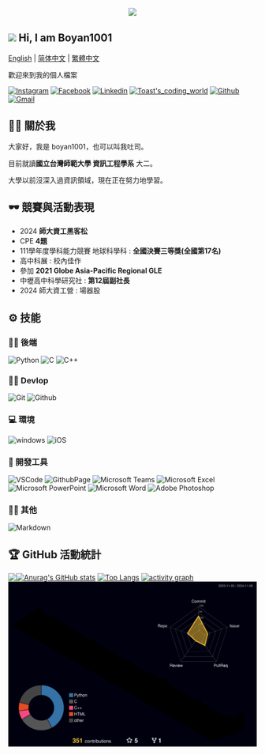 <p align="center">
<img src="https://media.giphy.com/media/l41lL7byr2fvtxVHa/giphy.gif">
</p>  

## <img src="https://media.giphy.com/media/hvRJCLFzcasrR4ia7z/giphy.gif" width="28"> Hi, I am Boyan1001 	
[English](./README.md) | [简体中文](./README_zh-CN.md) | [繁體中文](./README_zh-TW.md)  
  
歡迎來到我的個人檔案     
  
[![Instagram](https://img.shields.io/badge/boyan_1001-E4405F.svg?logo=instagram&logoColor=white&style=for-the-badge)](https://www.instagram.com/boyan_1001/)
[![Facebook](https://img.shields.io/badge/boyan_chen-1877F2.svg?logo=facebook&logoColor=white&style=for-the-badge)](https://www.facebook.com/profile.php?id=100013555414030&locale=zh_TW)
[![Linkedin](https://img.shields.io/badge/Poyen_Chen-0077B5.svg?logo=linkedin&logoColor=white&style=for-the-badge)](https://www.linkedin.com/in/%E6%9F%8F%E8%AB%BA-%E9%99%B3-822b15320/)
[![Toast's_coding_world](https://img.shields.io/badge/Toast's_coding_world-FF5722.svg?logo=blogger&logoColor=white&style=for-the-badge)](https://boyan1001.github.io/)
[![Github](https://img.shields.io/badge/boyan1001-100000.svg?logo=github&logoColor=white&style=for-the-badge)](https://github.com/boyan1001)
[![Gmail](https://img.shields.io/badge/cby931001@gmail.com-D14836?logo=gmail&logoColor=white&style=for-the-badge)](mailto:cby931001@gmail.com)  

## 👨‍💻 關於我  
  
大家好，我是 boyan1001，也可以叫我吐司。  

目前就讀**國立台灣師範大學 資訊工程學系** 大二。  

大學以前沒深入過資訊領域，現在正在努力地學習。  
  
## 🕶️ 競賽與活動表現  

* 2024 **師大資工黑客松**  
* CPE **4題**  
* 111學年度學科能力競賽 地球科學科 : **全國決賽三等獎(全國第17名)**
* 高中科展 : 校內佳作  
* 參加 **2021 Globe Asia-Pacific Regional GLE**  
* 中壢高中科學研究社 : **第12屆副社長**
* 2024 師大資工營 : 場器股  

<!-- 
<p align="center">
  <a href="https://github.com/DenverCoder1/readme-typing-svg"><img src="https://readme-typing-svg.herokuapp.com/?lines=Full-stack%20web%20and%20app%20developer;3%2B%20years%20of%20coding%20experience;Always%20learning%20new%20things&font=Fira%20Code&center=true&width=440&height=45&color=f75c7e&vCenter=true&size=22"></a>
</p> -->

## ⚙️ 技能  
### 👨‍💻 後端  
![Python](https://img.shields.io/badge/Python-14354C.svg?logo=python&logoColor=white&style=for-the-badge)
![C](https://img.shields.io/badge/C-00599C.svg?logo=c&logoColor=white&style=for-the-badge)
![C++](https://img.shields.io/badge/C++-00599C.svg?logo=c%2B%2B&logoColor=white&style=for-the-badge)

### 👨‍💻 Devlop  
![Git](https://img.shields.io/badge/Git-black?logo=git&style=for-the-badge)
![Github](https://img.shields.io/badge/Github-100000.svg?logo=github&logoColor=white&style=for-the-badge)

### 💻 環境  
![windows](https://img.shields.io/badge/windows-0078D6?logo=windows&logoColor=white&style=for-the-badge)
![iOS](https://img.shields.io/badge/iOS-000000?logo=ios&logoColor=white&style=for-the-badge)

### 🧰 開發工具 
![VSCode](https://img.shields.io/badge/VSCode-007ACC?logo=visual-studio-code&logoColor=white&style=for-the-badge)
![GithubPage](https://img.shields.io/badge/Github_Page-100000.svg?logo=github&logoColor=white&style=for-the-badge)
![Microsoft Teams](https://img.shields.io/badge/Microsoft_Teams-6264A7?logo=microsoft-teams&logoColor=white&style=for-the-badge)
![Microsoft Excel](https://img.shields.io/badge/Microsoft_Excel-217346?logo=microsoft-excel&logoColor=white&style=for-the-badge)
![Microsoft PowerPoint](https://img.shields.io/badge/Microsoft_PowerPoint-B7472A?logo=microsoft-powerpoint&logoColor=white&style=for-the-badge)
![Microsoft Word](https://img.shields.io/badge/Microsoft_Word-2B579A?logo=microsoft-word&logoColor=white&style=for-the-badge)
![Adobe Photoshop](https://img.shields.io/badge/Adobe_Photoshop-31A8FF?logo=Adobe-Photoshop&logoColor=white&style=for-the-badge)

### 👨‍💻 其他  
![Markdown](https://img.shields.io/badge/Markdown-000000.svg?logo=markdown&logoColor=white&style=for-the-badge)

## 🏆 GitHub 活動統計  
<p>
	<img align="left" src="https://github-profile-trophy.vercel.app/?username=boyan1001&theme=algolia&column=-1&margin-w=15" />
</p>

[![Anurag's GitHub stats](https://github-readme-stats.vercel.app/api?username=boyan1001&layout=compact&count_private=true&show_icons=true&theme=tokyonight)](https://github.com/anuraghazra/github-readme-stats)
[![Top Langs](https://github-readme-stats.vercel.app/api/top-langs/?username=boyan1001&layout=compact&count_private=true&theme=tokyonight)](https://github.com/anuraghazra/github-readme-stats)
[![activity graph](https://github-readme-activity-graph.vercel.app/graph?username=boyan1001&theme=tokyo-night&custom_title=Hank%20Chen's%20Activity%20Graph&hide_border=true&point=FFFFFF&days=50)](https://github.com/boyan1001)
![.](./profile-3d-contrib/profile-night-rainbow.svg)

